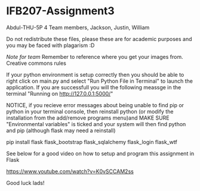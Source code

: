 # IFB207-Assignment3
Abdul-THU-5P 4  Team members, Jackson, Justin, William

Do not redistribute these files, please these are for academic purposes and you may be faced with plagarism :D

*Note for team*
Remember to reference where you get your images from.
Creative commons rules

If your python environment is setup correctly then you should be able to right click on main.py and select "Run Python File in Terminal" to launch the application. If you are successfull you will the following meassge in the terminal "Running on http://127.0.0.1:5000/"

NOTICE, if you recieve error messages about being unable to find pip or python in your terminal console, then reinstall python (or modify the installation from the add/remove programs menu)and MAKE SURE "Environmental variables" is ticked and your system will then find python and pip (although flask may need a reinstall)

pip install flask flask_bootstrap flask_sqlalchemy flask_login flask_wtf

See below for a good video on how to setup and program this assignment in Flask 

https://www.youtube.com/watch?v=K0vSCCAM2ss

Good luck lads!